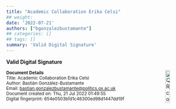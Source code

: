 ```yaml
---
title: "Academic Collaboration Erika Celsi"
## weight:
date: '2022-07-21'
authors: ["bgonzalezbustamante"]
## categories: []
## tags: []
summary: 'Valid Digital Signature'
---
```


**Valid Digital Signature**

<img style = "float: right; border: 10px" src = "../../qr-code-2022-07-21.png" alt = "QR code" width = "15%"/>

<small>**Document Details**</small> \
<small>Title: Academic Collaboration Erika Celsi</small> \
<small>Author: Bastián González-Bustamante</small> \
<small>Email: bastian.gonzalezbustamante@politics.ox.ac.uk</small> \
<small>Document created on: Thu, 21 Jul 2022 01:49:55</small> \
<small>Digital fingerprint: 654e0503bfd1c46300ed98d1447dd19f</small>
